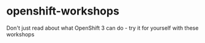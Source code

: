 # openshift-workshops
Don't just read about what OpenShift 3 can do - try it for yourself with these workshops
